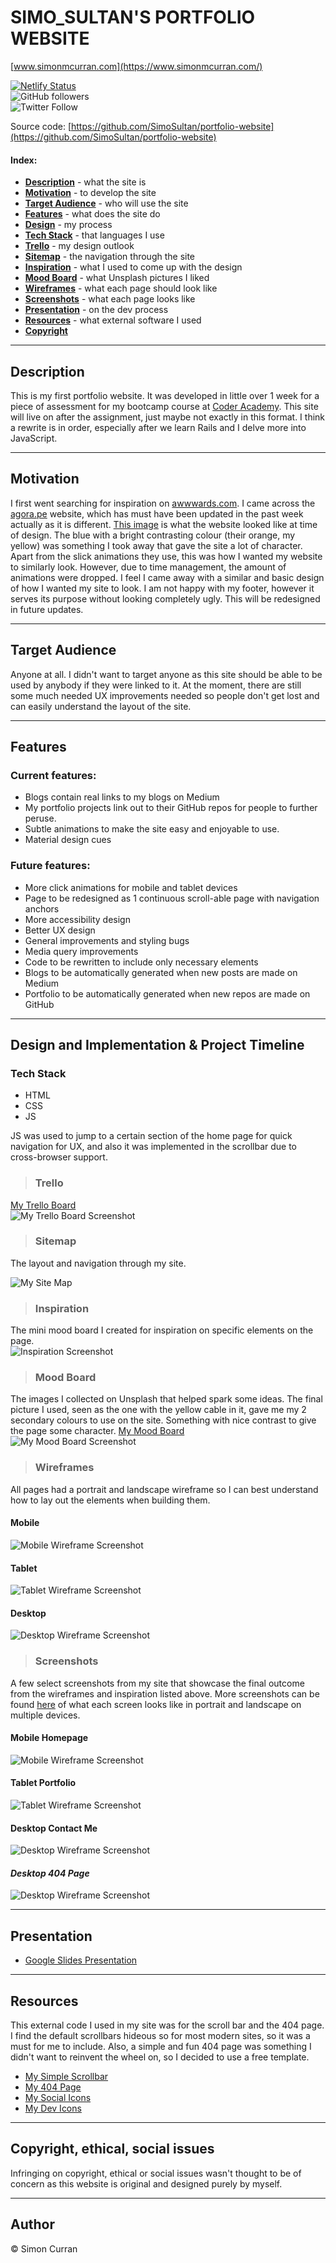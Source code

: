 # SIMO_SULTAN'S PORTFOLIO WEBSITE
[www.simonmcurran.com](https://www.simonmcurran.com/)  

[![Netlify Status](https://api.netlify.com/api/v1/badges/67f4e4df-3cee-4ec5-b3d3-2a5f2b4cbe4e/deploy-status)](https://app.netlify.com/sites/simosultan/deploys)  
![GitHub followers](https://img.shields.io/github/followers/SimoSultan?style=social)  
![Twitter Follow](https://img.shields.io/twitter/follow/simo_sultan?style=social)


Source code: [https://github.com/SimoSultan/portfolio-website](https://github.com/SimoSultan/portfolio-website)



#### Index:
- [**Description**](#Description) - what the site is
- [**Motivation**](#Motivation) - to develop the site
- [**Target Audience**](#Target-Audience) - who will use the site
- [**Features**](#Features) - what does the site do
- [**Design**](#Design-and-Implementation-&-Project-Timeline) - my process
- [**Tech Stack**](#Tech-Stack) - that languages I use
- [**Trello**](#Trello) - my design outlook
- [**Sitemap**](#Sitemap) - the navigation through the site
- [**Inspiration**](#Inspiration) - what I used to come up with the design
- [**Mood Board**](#Mood-Board) - what Unsplash pictures I liked
- [**Wireframes**](#Wireframes) - what each page should look like
- [**Screenshots**](#Screenshots) - what each page looks like
- [**Presentation**](#Presentation) - on the dev process
- [**Resources**](#Resources) - what external software I used
- [**Copyright**](#Copyright,-ethical,-social-issues)



---


## Description

This is my first portfolio website. It was developed in little over 1 week for a piece of assessment for my bootcamp course at [Coder Academy](https://coderacademy.edu.au). This site will live on after the assignment, just maybe not exactly in this format. I think a rewrite is in order, especially after we learn Rails and I delve more into JavaScript.


---


## Motivation

I first went searching for inspiration on [awwwards.com](https://www.awwwards.com/). I came across the [agora.pe](https://www.agora.pe/) website, which has must have been updated in the past week actually as it is different. [This image](https://github.com/SimoSultan/portfolio-website/blob/master/docs/inspiration/main_design.jpg) is what the website looked like at time of design. The blue with a bright contrasting colour (their orange, my yellow) was something I took away that gave the site a lot of character. Apart from the slick animations they use, this was how I wanted my website to similarly look. However, due to time management, the amount of animations were dropped. I feel I came away with a similar and basic design of how I wanted my site to look. I am not happy with my footer, however it serves its purpose without looking completely ugly. This will be redesigned in future updates.


---


## Target Audience

Anyone at all. I didn't want to target anyone as this site should be able to be used by anybody if they were linked to it. At the moment, there are still some much needed UX improvements needed so people don't get lost and can easily understand the layout of the site. 


---


## Features	

### Current features:  

- Blogs contain real links to my blogs on Medium
- My portfolio projects link out to their GitHub repos for people to further peruse.
- Subtle animations to make the site easy and enjoyable to use.
- Material design cues

### Future features:

- More click animations for mobile and tablet devices
- Page to be redesigned as 1 continuous scroll-able page with navigation anchors
- More accessibility design
- Better UX design
- General improvements and styling bugs
- Media query improvements
- Code to be rewritten to include only necessary elements
- Blogs to be automatically generated when new posts are made on Medium
- Portfolio to be automatically generated when new repos are made on GitHub


---


## Design and Implementation & Project Timeline

### Tech Stack

- HTML
- CSS
- JS

JS was used to jump to a certain section of the home page for quick navigation for UX, and also it was implemented in the scrollbar due to cross-browser support.



> ### Trello
[My Trello Board](https://trello.com/b/5zC6lx3A/simosultans-portfolio-website)  
![My Trello Board Screenshot](https://github.com/SimoSultan/portfolio-website/blob/master/docs/trello/portfolio-trello-screenshot.jpg)


> ### Sitemap

The layout and navigation through my site.

![My Site Map](https://github.com/SimoSultan/portfolio-website/blob/master/docs/sitemap/Portfolio_Sitemap.jpg)


> ### Inspiration 
The mini mood board I created for inspiration on specific elements on the page.  
![Inspiration Screenshot](https://github.com/SimoSultan/portfolio-website/blob/master/docs/wireframes/inspiration.png)


> ### Mood Board

The images I collected on Unsplash that helped spark some ideas. The final picture I used, seen as the one with the yellow cable in it, gave me my 2 secondary colours to use on the site. Something with nice contrast to give the page some character.
[My Mood Board](https://unsplash.com/collections/10450631/portfolio_images)  
![My Mood Board Screenshot](https://github.com/SimoSultan/portfolio-website/blob/master/docs/inspiration/mood-board.jpg)


> ### Wireframes
All pages had a portrait and landscape wireframe so I can best understand how to lay out the elements when building them.

#### Mobile

![Mobile Wireframe Screenshot](https://github.com/SimoSultan/portfolio-website/blob/master/docs/wireframes/Mobile.png)

#### Tablet

![Tablet Wireframe Screenshot](https://github.com/SimoSultan/portfolio-website/blob/master/docs/wireframes/Tablet.png)

#### Desktop

![Desktop Wireframe Screenshot](https://github.com/SimoSultan/portfolio-website/blob/master/docs/wireframes/Desktop.png)


> ### Screenshots

A few select screenshots from my site that showcase the final outcome from the wireframes and inspiration listed above.
More screenshots can be found [here](https://github.com/SimoSultan/portfolio-website/tree/master/docs/screens) of what each screen looks like in portrait and landscape on multiple devices.

#### Mobile Homepage

![Mobile Wireframe Screenshot](https://github.com/SimoSultan/portfolio-website/blob/master/docs/screens/pixel2xl-homepage-portrait-screenshot.jpg)

#### Tablet Portfolio

![Tablet Wireframe Screenshot](https://github.com/SimoSultan/portfolio-website/blob/master/docs/screens/tablet-portfolio-portrait-screenshot.jpg)

#### Desktop Contact Me

![Desktop Wireframe Screenshot](https://github.com/SimoSultan/portfolio-website/blob/master/docs/screens/desktop-contact-screenshot.jpg)

#### ***Desktop 404 Page***

![Desktop Wireframe Screenshot](https://github.com/SimoSultan/portfolio-website/blob/master/docs/screens/desktop-404-screenshot.jpg)

---

## Presentation

- [Google Slides Presentation](https://docs.google.com/presentation/d/1X7vOkHn0RGC_c2KCUlbf8kGDYAynqMSnotMM_FeUi4s/edit?usp=sharing)


---



## Resources

This external code I used in my site was for the scroll bar and the 404 page. I find the default scrollbars hideous so for most modern sites, so it was a must for me to include. Also, a simple and fun 404 page was something I didn't want to reinvent the wheel on, so I decided to use a free template.
- [My Simple Scrollbar](https://github.com/buzinas/simple-scrollbar)
- [My 404 Page](https://colorlib.com/wp/free-404-error-page-templates/)
- [My Social Icons](https://fontawesome.com/)
- [My Dev Icons](https://konpa.github.io/devicon/)


---


## Copyright, ethical, social issues

Infringing on copyright, ethical or social issues wasn't thought to be of concern as this website is original and designed purely by myself. 

---

## Author
© Simon Curran